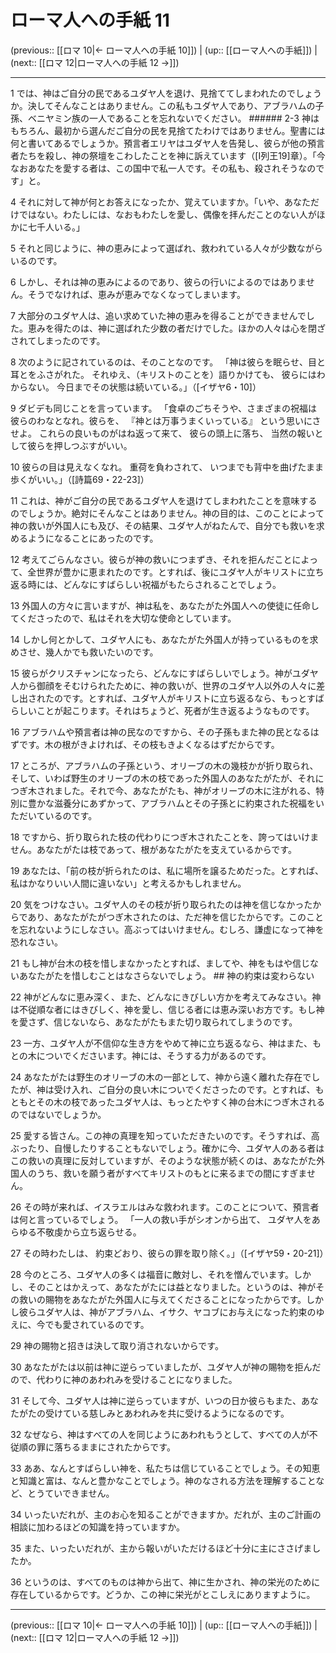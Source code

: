 # ローマ人への手紙 11

(previous:: [[ロマ 10|← ローマ人への手紙 10]]) | (up:: [[ローマ人への手紙]]) | (next:: [[ロマ 12|ローマ人への手紙 12 →]])

***


1 では、神はご自分の民であるユダヤ人を退け、見捨ててしまわれたのでしょうか。決してそんなことはありません。この私もユダヤ人であり、アブラハムの子孫、ベニヤミン族の一人であることを忘れないでください。 ###### 2-3 神はもちろん、最初から選んだご自分の民を見捨てたわけではありません。聖書には何と書いてあるでしょうか。預言者エリヤはユダヤ人を告発し、彼らが他の預言者たちを殺し、神の祭壇をこわしたことを神に訴えています（[Ⅰ列王19]章）。「今なおあなたを愛する者は、この国中で私一人です。その私も、殺されそうなのです」と。 

4 それに対して神が何とお答えになったか、覚えていますか。「いや、あなただけではない。わたしには、なおもわたしを愛し、偶像を拝んだことのない人がほかに七千人いる。」 

5 それと同じように、神の恵みによって選ばれ、救われている人々が少数ながらいるのです。 

6 しかし、それは神の恵みによるのであり、彼らの行いによるのではありません。そうでなければ、恵みが恵みでなくなってしまいます。 

7 大部分のユダヤ人は、追い求めていた神の恵みを得ることができませんでした。恵みを得たのは、神に選ばれた少数の者だけでした。ほかの人々は心を閉ざされてしまったのです。 

8 次のように記されているのは、そのことなのです。 「神は彼らを眠らせ、目と耳とをふさがれた。 それゆえ、（キリストのことを）語りかけても、 彼らにはわからない。 今日までその状態は続いている。」（[イザヤ6・10]） 

9 ダビデも同じことを言っています。 「食卓のごちそうや、さまざまの祝福は 彼らのわなとなれ。彼らを、 『神とは万事うまくいっている』 という思いにさせよ。 これらの良いものがはね返って来て、 彼らの頭上に落ち、 当然の報いとして彼らを押しつぶすがいい。 

10 彼らの目は見えなくなれ。 重荷を負わされて、 いつまでも背中を曲げたまま歩くがいい。」（[詩篇69・22-23]） 

11 これは、神がご自分の民であるユダヤ人を退けてしまわれたことを意味するのでしょうか。絶対にそんなことはありません。神の目的は、このことによって神の救いが外国人にも及び、その結果、ユダヤ人がねたんで、自分でも救いを求めるようになることにあったのです。 

12 考えてごらんなさい。彼らが神の救いにつまずき、それを拒んだことによって、全世界が豊かに恵まれたのです。とすれば、後にユダヤ人がキリストに立ち返る時には、どんなにすばらしい祝福がもたらされることでしょう。 

13 外国人の方々に言いますが、神は私を、あなたがた外国人への使徒に任命してくださったので、私はそれを大切な使命としています。 

14 しかし何とかして、ユダヤ人にも、あなたがた外国人が持っているものを求めさせ、幾人かでも救いたいのです。 

15 彼らがクリスチャンになったら、どんなにすばらしいでしょう。神がユダヤ人から御顔をそむけられたために、神の救いが、世界のユダヤ人以外の人々に差し出されたのです。とすれば、ユダヤ人がキリストに立ち返るなら、もっとすばらしいことが起こります。それはちょうど、死者が生き返るようなものです。 

16 アブラハムや預言者は神の民なのですから、その子孫もまた神の民となるはずです。木の根がきよければ、その枝もきよくなるはずだからです。 

17 ところが、アブラハムの子孫という、オリーブの木の幾枝かが折り取られ、そして、いわば野生のオリーブの木の枝であった外国人のあなたがたが、それにつぎ木されました。それで今、あなたがたも、神がオリーブの木に注がれる、特別に豊かな滋養分にあずかって、アブラハムとその子孫とに約束された祝福をいただいているのです。 

18 ですから、折り取られた枝の代わりにつぎ木されたことを、誇ってはいけません。あなたがたは枝であって、根があなたがたを支えているからです。 

19 あなたは、「前の枝が折られたのは、私に場所を譲るためだった。とすれば、私はかなりいい人間に違いない」と考えるかもしれません。 

20 気をつけなさい。ユダヤ人のその枝が折り取られたのは神を信じなかったからであり、あなたがたがつぎ木されたのは、ただ神を信じたからです。このことを忘れないようにしなさい。高ぶってはいけません。むしろ、謙虚になって神を恐れなさい。 

21 もし神が台木の枝を惜しまなかったとすれば、ましてや、神をもはや信じないあなたがたを惜しむことはなさらないでしょう。 ## 神の約束は変わらない 

22 神がどんなに恵み深く、また、どんなにきびしい方かを考えてみなさい。神は不従順な者にはきびしく、神を愛し、信じる者には恵み深いお方です。もし神を愛さず、信じないなら、あなたがたもまた切り取られてしまうのです。 

23 一方、ユダヤ人が不信仰な生き方をやめて神に立ち返るなら、神はまた、もとの木についでくださいます。神には、そうする力があるのです。 

24 あなたがたは野生のオリーブの木の一部として、神から遠く離れた存在でしたが、神は受け入れ、ご自分の良い木についでくださったのです。とすれば、もともとその木の枝であったユダヤ人は、もっとたやすく神の台木につぎ木されるのではないでしょうか。 

25 愛する皆さん。この神の真理を知っていただきたいのです。そうすれば、高ぶったり、自慢したりすることもないでしょう。確かに今、ユダヤ人のある者はこの救いの真理に反対していますが、そのような状態が続くのは、あなたがた外国人のうち、救いを願う者がすべてキリストのもとに来るまでの間にすぎません。 

26 その時が来れば、イスラエルはみな救われます。このことについて、預言者は何と言っているでしょう。 「一人の救い手がシオンから出て、 ユダヤ人をあらゆる不敬虔から立ち返らせる。 

27 その時わたしは、 約束どおり、彼らの罪を取り除く。」（[イザヤ59・20-21]） 

28 今のところ、ユダヤ人の多くは福音に敵対し、それを憎んでいます。しかし、そのことはかえって、あなたがたには益となりました。というのは、神がその救いの賜物をあなたがた外国人に与えてくださることになったからです。しかし彼らユダヤ人は、神がアブラハム、イサク、ヤコブにお与えになった約束のゆえに、今でも愛されているのです。 

29 神の賜物と招きは決して取り消されないからです。 

30 あなたがたは以前は神に逆らっていましたが、ユダヤ人が神の賜物を拒んだので、代わりに神のあわれみを受けることになりました。 

31 そして今、ユダヤ人は神に逆らっていますが、いつの日か彼らもまた、あなたがたの受けている慈しみとあわれみを共に受けるようになるのです。 

32 なぜなら、神はすべての人を同じようにあわれもうとして、すべての人が不従順の罪に落ちるままにされたからです。 

33 ああ、なんとすばらしい神を、私たちは信じていることでしょう。その知恵と知識と富は、なんと豊かなことでしょう。神のなされる方法を理解することなど、とうていできません。 

34 いったいだれが、主のお心を知ることができますか。だれが、主のご計画の相談に加わるほどの知識を持っていますか。 

35 また、いったいだれが、主から報いがいただけるほど十分に主にささげましたか。 

36 というのは、すべてのものは神から出て、神に生かされ、神の栄光のために存在しているからです。どうか、この神に栄光がとこしえにありますように。

***

(previous:: [[ロマ 10|← ローマ人への手紙 10]]) | (up:: [[ローマ人への手紙]]) | (next:: [[ロマ 12|ローマ人への手紙 12 →]])
